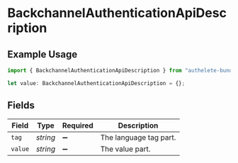 # BackchannelAuthenticationApiDescription

## Example Usage

```typescript
import { BackchannelAuthenticationApiDescription } from "authelete-bundled/models/operations";

let value: BackchannelAuthenticationApiDescription = {};
```

## Fields

| Field                  | Type                   | Required               | Description            |
| ---------------------- | ---------------------- | ---------------------- | ---------------------- |
| `tag`                  | *string*               | :heavy_minus_sign:     | The language tag part. |
| `value`                | *string*               | :heavy_minus_sign:     | The value part.        |